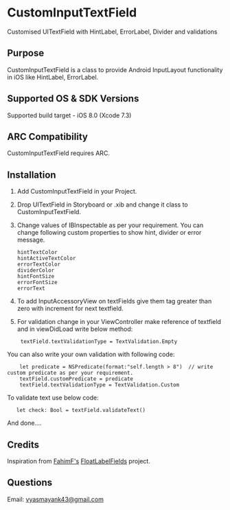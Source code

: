# CustomInputTextField
Customised UITextField with HintLabel, ErrorLabel, Divider and validations


## Purpose
CustomInputTextField is a class to provide Android InputLayout functionality in iOS like HintLabel, ErrorLabel.


## Supported OS & SDK Versions
Supported build target - iOS 8.0 (Xcode 7.3)


## ARC Compatibility
CustomInputTextField requires ARC.


## Installation

1. Add CustomInputTextField in your Project.
2. Drop UITextField in Storyboard or .xib and change it class to CustomInputTextField.
3. Change values of IBInspectable as per your requirement. You can change following custom properties to show hint, divider or error message.

       hintTextColor  
       hintActiveTextColor  
       errorTextColor  
       dividerColor  
       hintFontSize  
       errorFontSize  
       errorText  

4. To add InputAccessoryView on textFields give them tag greater than zero with increment for next textfield.

5. For validation change in your ViewController make reference of textfield and in viewDidLoad write below method:
        
        textField.textValidationType = TextValidation.Empty

You can also write your own validation with following code:
        
        let predicate = NSPredicate(format:"self.length > 8")  // write custom predicate as per your requirement.
        textField.customPredicate = predicate
        textField.textValidationType = TextValidation.Custom


To validate text use below code:
       
       let check: Bool = textField.validateText()
       
And done....


## Credits

Inspiration from [FahimF's](https://github.com/FahimF) [FloatLabelFields](https://github.com/FahimF/FloatLabelFields) project.


## Questions   
Email: vyasmayank43@gmail.com
